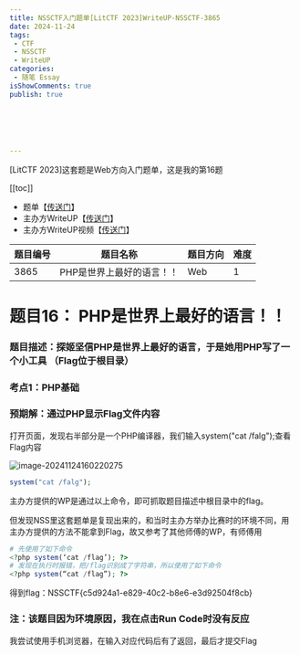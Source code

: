 ```yaml
---
title: NSSCTF入门题单[LitCTF 2023]WriteUP-NSSCTF-3865
date: 2024-11-24
tags:
 - CTF
 - NSSCTF
 - WriteUP
categories:
 - 随笔 Essay 
isShowComments: true
publish: true






---
```


<Boxx/>

[LitCTF 2023]这套题是Web方向入门题单，这是我的第16题

[[toc]]

- 题单【[传送门](https://www.nssctf.cn/problem/3861)】
- 主办方WriteUP【[传送门](https://dqgom7v7dl.feishu.cn/docx/WdHvd735koqwJxxulA2cv4K4nKf)】
- 主办方WriteUP视频【[传送门](https://www.bilibili.com/video/BV1sm4y187EK)】

| 题目编号 | 题目名称                  | 题目方向 | 难度 |
| -------- | ------------------------- | -------- | ---- |
| 3865     | PHP是世界上最好的语言！！ | Web      | 1    |

<!-- more -->

# 题目16： PHP是世界上最好的语言！！

### 题目描述：探姬坚信PHP是世界上最好的语言，于是她用PHP写了一个小工具 （Flag位于根目录）

### 考点1：PHP基础

### 预期解：通过PHP显示Flag文件内容

打开页面，发现右半部分是一个PHP编译器，我们输入system("cat /falg");查看Flag内容

![image-20241124160220275](/img/essay/image-20241124160220275.png)

``` PHP
system("cat /falg");
```

主办方提供的WP是通过以上命令，即可抓取题目描述中根目录中的flag。

但发现NSS里这套题单是复现出来的，和当时主办方举办比赛时的环境不同，用主办方提供的方法不能拿到Flag，故又参考了其他师傅的WP，有师傅用

```php
# 先使用了如下命令
<?php system(‘cat /flag’); ?>
# 发现在执行时报错，把/flag识别成了字符串，所以使用了如下命令
<?php system(“cat /flag”); ?>
```

得到flag：NSSCTF{c5d924a1-e829-40c2-b8e6-e3d92504f8cb}

### 注：该题目因为环境原因，我在点击Run  Code时没有反应

我尝试使用手机浏览器，在输入对应代码后有了返回，最后才提交Flag